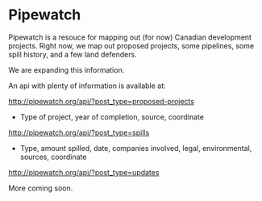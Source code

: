 # Pipewatch

Pipewatch is a resouce for mapping out (for now) Canadian development projects. Right now, we map out proposed projects, some pipelines, some spill history, and a few land defenders.

We are expanding this information.

An api with plenty of information is available at:

http://pipewatch.org/api/?post_type=proposed-projects
- Type of project, year of completion, source, coordinate

http://pipewatch.org/api/?post_type=spills
- Type, amount spilled, date, companies involved, legal, environmental, sources, coordinate

http://pipewatch.org/api/?post_type=updates

More coming soon.
